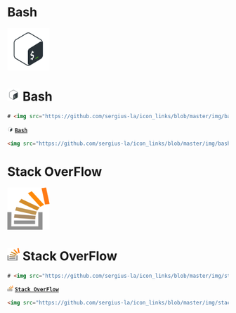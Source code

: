 # Bash

<img src="https://github.com/sergius-la/icon_links/blob/master/img/bash.png" width="96" height="96">

# <img src="https://github.com/sergius-la/icon_links/blob/master/img/bash.png" width="28" height="28"> Bash

```html
# <img src="https://github.com/sergius-la/icon_links/blob/master/img/bash.png" width="28" height="28"> Bash
``` 

<img src="https://github.com/sergius-la/icon_links/blob/master/img/bash.png" width="13" height="13"> [__`Bash`__]()

```html
<img src="https://github.com/sergius-la/icon_links/blob/master/img/bash.png" width="13" height="13"> [__`Bash`__]()
```

# Stack OverFlow

<img src="https://github.com/sergius-la/icon_links/blob/master/img/stackoverflow.png" width="96" height="96">

# <img src="https://github.com/sergius-la/icon_links/blob/master/img/stackoverflow.png" width="28" height="28"> Stack OverFlow
```html
# <img src="https://github.com/sergius-la/icon_links/blob/master/img/stackoverflow.png" width="28" height="28"> Stack OverFlow
```
<img src="https://github.com/sergius-la/icon_links/blob/master/img/stackoverflow.png" width="13" height="13"> [__`Stack OverFlow`__]()
```html
<img src="https://github.com/sergius-la/icon_links/blob/master/img/stackoverflow.png" width="13" height="13"> [__`Stack OverFlow`__]()
```

<!-- <img src="https://github.com/sergius-la/icon_links/blob/master/img/stackoverflow.png" width="96" height="96">

# <img src="https://github.com/sergius-la/icon_links/blob/master/img/bash.png" width="28" height="28"> Bash

```html
# <img src="https://github.com/sergius-la/icon_links/blob/master/img/bash.png" width="28" height="28"> Bash
``` 

<img src="https://github.com/sergius-la/icon_links/blob/master/img/bash.png" width="13" height="13"> [__`Bash`__]()

```html
<img src="https://github.com/sergius-la/icon_links/blob/master/img/bash.png" width="13" height="13"> [__`Bash`__]()
``` -->